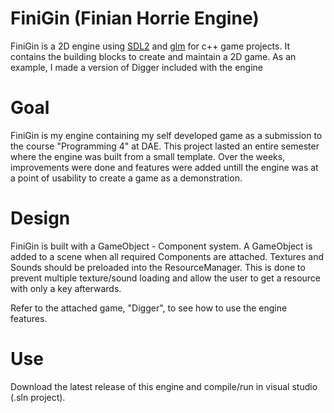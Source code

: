 # FiniGin (Finian Horrie Engine)

FiniGin is a 2D engine using [SDL2](https://www.libsdl.org/) and [glm](https://github.com/g-truc/glm) for c++ game projects. It contains the building blocks to create and maintain a 2D game. As an example, I made a version of Digger included with the engine

# Goal

FiniGin is my engine containing my self developed game as a submission to the course "Programming 4" at DAE. This project lasted an entire semester where the engine was built from a small template. Over the weeks, improvements were done and features were added untill the engine was at a point of usability to create a game as a demonstration.

# Design

FiniGin is built with a GameObject - Component system. A GameObject is added to a scene when all required Components are attached. Textures and Sounds should be preloaded into the ResourceManager. This is done to prevent multiple texture/sound loading and allow the user to get a resource with only a key afterwards.

Refer to the attached game, "Digger", to see how to use the engine features.

# Use

Download the latest release of this engine and compile/run in visual studio (.sln project).
